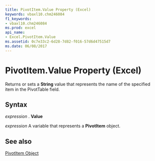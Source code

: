 ```yaml
---
title: PivotItem.Value Property (Excel)
keywords: vbaxl10.chm246084
f1_keywords:
- vbaxl10.chm246084
ms.prod: excel
api_name:
- Excel.PivotItem.Value
ms.assetid: 0c7e33c2-6d28-7d82-f016-57d6d47515d7
ms.date: 06/08/2017
---
```



# PivotItem.Value Property (Excel)

Returns or sets a  **String** value that represents the name of the specified item in the PivotTable field.


## Syntax

 _expression_ . **Value**

 _expression_ A variable that represents a **PivotItem** object.


## See also


[PivotItem Object](Excel.PivotItem.md)

